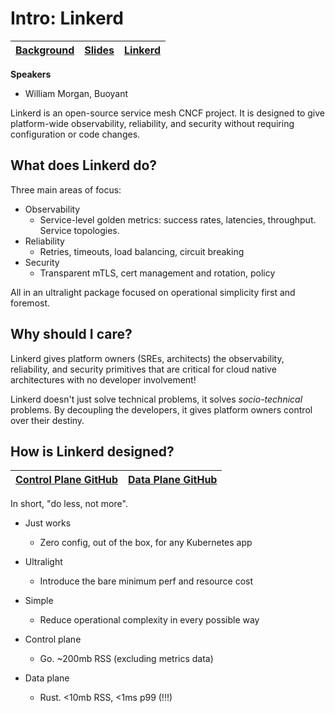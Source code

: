 # Intro: Linkerd

| [Background](https://sched.co/UaiT) | [Slides](slides/Intro_to_Linkerd_Kubecon_2019_NA.pdf) | [Linkerd](https://linkerd.io/) |
| ----------------------------------- | ----------------------------------------------------- | ------------------------------ |

**Speakers**
* William Morgan, Buoyant

Linkerd is an open-source service mesh CNCF project. It is designed to give
platform-wide observability, reliability, and security without requiring
configuration or code changes.

## What does Linkerd do?

Three main areas of focus:

* Observability
  * Service-level golden metrics: success rates, latencies, throughput. Service
  topologies.
* Reliability
  * Retries, timeouts, load balancing, circuit breaking 
* Security
  * Transparent mTLS, cert management and rotation, policy

All in an ultralight package focused on operational simplicity first and
foremost.

## Why should I care?

Linkerd gives platform owners (SREs, architects) the observability,
reliability, and security primitives that are critical for cloud native
architectures with no developer involvement!

Linkerd doesn't just solve technical problems, it solves _socio-technical_
problems. By decoupling the developers, it gives platform owners control over
their destiny.

## How is Linkerd designed?

| [Control Plane GitHub](https://github.com/linkerd/linkerd2) | [Data Plane GitHub](https://github.com/linkerd/linkerd2-proxy) |
| ----------------------------------------------------------- | -------------------------------------------------------------- |

In short, "do less, not more".

* Just works
  * Zero config, out of the box, for any Kubernetes app
* Ultralight
  * Introduce the bare minimum perf and resource cost
* Simple
  * Reduce operational complexity in every possible way


* Control plane
  * Go. ~200mb RSS (excluding metrics data)
* Data plane
  * Rust. <10mb RSS, <1ms p99 (!!!) 